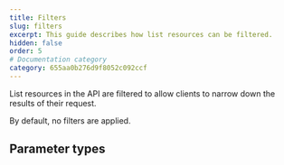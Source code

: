 ```yaml
---
title: Filters
slug: filters
excerpt: This guide describes how list resources can be filtered.
hidden: false
order: 5
# Documentation category
category: 655aa0b276d9f8052c092ccf 
---
```


List resources in the API are filtered to allow clients to narrow down the results of their request.

By default, no filters are applied.

## Parameter types

